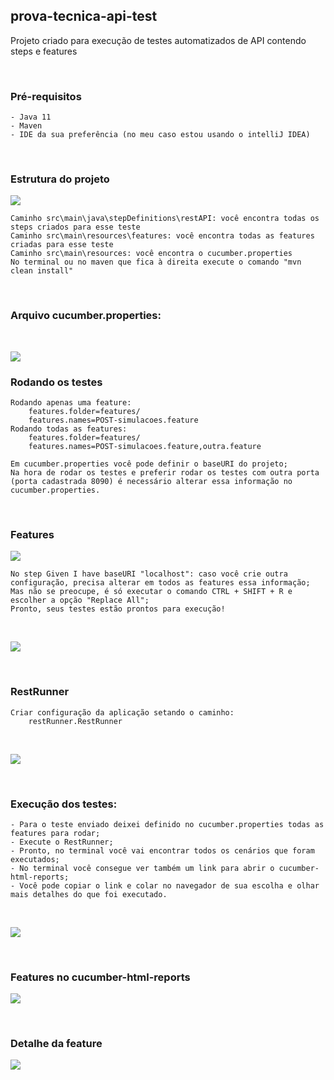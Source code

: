 ## **prova-tecnica-api-test**

Projeto criado para execução de testes automatizados de API contendo steps e features

<br/>

### **Pré-requisitos**

    - Java 11
    - Maven
    - IDE da sua preferência (no meu caso estou usando o intelliJ IDEA)

<br/>

### **Estrutura do projeto**

![](img/estruturaDoProjeto.png)

    Caminho src\main\java\stepDefinitions\restAPI: você encontra todas os steps criados para esse teste
    Caminho src\main\resources\features: você encontra todas as features criadas para esse teste
    Caminho src\main\resources: você encontra o cucumber.properties
    No terminal ou no maven que fica à direita execute o comando "mvn clean install"

<br/>

### **Arquivo cucumber.properties:**

<br/>

![](img/cucumberproperties.png)

### Rodando os testes

    Rodando apenas uma feature:
        features.folder=features/
        features.names=POST-simulacoes.feature
    Rodando todas as features:
        features.folder=features/
        features.names=POST-simulacoes.feature,outra.feature

    Em cucumber.properties você pode definir o baseURI do projeto;
    Na hora de rodar os testes e preferir rodar os testes com outra porta (porta cadastrada 8090) é necessário alterar essa informação no cucumber.properties.

<br/>

### Features

![](img/baseURInaFeature.png)

    No step Given I have baseURI "localhost": caso você crie outra configuração, precisa alterar em todos as features essa informação;
    Mas não se preocupe, é só executar o comando CTRL + SHIFT + R e escolher a opção "Replace All";
    Pronto, seus testes estão prontos para execução!

<br/>

![](img/ctrl+shit+r.png)


<br/>


### RestRunner

    Criar configuração da aplicação setando o caminho:
        restRunner.RestRunner

<br/>

![](img/restRunner.png)


<br/>


### Execução dos testes:
    - Para o teste enviado deixei definido no cucumber.properties todas as features para rodar;
    - Execute o RestRunner;
    - Pronto, no terminal você vai encontrar todos os cenários que foram executados;
    - No terminal você consegue ver também um link para abrir o cucumber-html-reports; 
    - Você pode copiar o link e colar no navegador de sua escolha e olhar mais detalhes do que foi executado. 

<br/>

![](img/scenarios.png)


<br/>

### Features no cucumber-html-reports

![](img/features.cucumber-html-reports.png)


<br/>

### Detalhe da feature

![](img/detalheDeUmaFeature.png)

    
